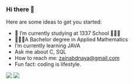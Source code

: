 ### Hi there 👋

<!--
**zainabdnaya/zainabdnaya** is a ✨ _special_ ✨ repository because its `README.md` (this file) appears on your GitHub profile.-->

Here are some ideas to get you started:

- 🎯 I’m currently studying at 1337 School 👩🏻‍💻
-  👩🏻‍🏫A Bachelor degree in Applied Mathematics
- I’m currently learning JAVA</br>
- Ask me about C, SQL</br>
- How to reach me: zainabdnaya@gmail.com</br>
- Fun fact: coding is lifestyle.</br>
<img src="https://1337-readme.vercel.app/api/profile?cursus=42cursus&white=true&login=zdnaya"/>
<img src ="https://github-readme-stats.vercel.app/api?username=zainabdnaya&bg_color=30,e96443,904e95&title_color=fff&text_color=fff"/>
